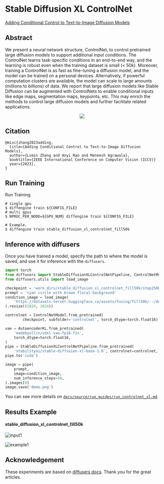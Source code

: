 # Stable Diffusion XL ControlNet

[Adding Conditional Control to Text-to-Image Diffusion Models](https://arxiv.org/abs/2302.05543)

## Abstract

We present a neural network structure, ControlNet, to control pretrained large diffusion models to support additional input conditions. The ControlNet learns task-specific conditions in an end-to-end way, and the learning is robust even when the training dataset is small (\< 50k). Moreover, training a ControlNet is as fast as fine-tuning a diffusion model, and the model can be trained on a personal devices. Alternatively, if powerful computation clusters are available, the model can scale to large amounts (millions to billions) of data. We report that large diffusion models like Stable Diffusion can be augmented with ControlNets to enable conditional inputs like edge maps, segmentation maps, keypoints, etc. This may enrich the methods to control large diffusion models and further facilitate related applications.

<div align=center>
<img src="https://github.com/okotaku/diffengine/assets/24734142/97a5d6b7-90b9-4247-936c-c27e26b47cff"/>
</div>

## Citation

```
@misc{zhang2023adding,
  title={Adding Conditional Control to Text-to-Image Diffusion Models},
  author={Lvmin Zhang and Anyi Rao and Maneesh Agrawala},
  booktitle={IEEE International Conference on Computer Vision (ICCV)}
  year={2023},
}
```

## Run Training

Run Training

```
# single gpu
$ diffengine train ${CONFIG_FILE}
# multi gpus
$ NPROC_PER_NODE=${GPU_NUM} diffengine train ${CONFIG_FILE}

# Example.
$ diffengine train stable_diffusion_xl_controlnet_fill50k
```

## Inference with diffusers

Once you have trained a model, specify the path to where the model is saved, and use it for inference with the `diffusers`.

```py
import torch
from diffusers import StableDiffusionXLControlNetPipeline, ControlNetModel, AutoencoderKL
from diffusers.utils import load_image

checkpoint = 'work_dirs/stable_diffusion_xl_controlnet_fill50k/step25000'
prompt = 'cyan circle with brown floral background'
condition_image = load_image(
    'https://datasets-server.huggingface.co/assets/fusing/fill50k/--/default/train/74/conditioning_image/image.jpg'
).resize((1024, 1024))

controlnet = ControlNetModel.from_pretrained(
        checkpoint, subfolder='controlnet', torch_dtype=torch.float16)

vae = AutoencoderKL.from_pretrained(
    'madebyollin/sdxl-vae-fp16-fix',
    torch_dtype=torch.float16,
)
pipe = StableDiffusionXLControlNetPipeline.from_pretrained(
    'stabilityai/stable-diffusion-xl-base-1.0', controlnet=controlnet, vae=vae, torch_dtype=torch.float16)
pipe.to('cuda')

image = pipe(
    prompt,
    image=condition_image,
    num_inference_steps=50,
).images[0]
image.save('demo.png')
```

You can see more details on [`docs/source/run_guides/run_controlnet_xl.md`](../../docs/source/run_guides/run_controlnet_xl.md#inference-with-diffusers).

## Results Example

#### stable_diffusion_xl_controlnet_fill50k

![input1](https://datasets-server.huggingface.co/assets/fusing/fill50k/--/default/train/74/conditioning_image/image.jpg)

![example1](https://github.com/okotaku/diffengine/assets/24734142/a331a413-a9e7-4b9a-aa75-72279c4cc77a)

## Acknowledgement

These experiments are based on [diffusers docs](https://github.com/huggingface/diffusers/blob/main/examples/controlnet/README_sdxl.md). Thank you for the great articles.
